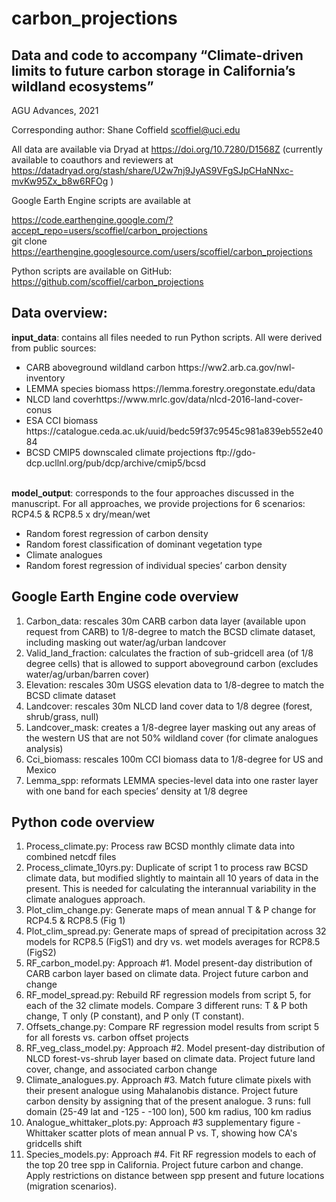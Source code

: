 # carbon_projections

<h2>Data and code to accompany 
“Climate-driven limits to future carbon storage in California’s wildland ecosystems”</h2>
AGU Advances, 2021

Corresponding author: Shane Coffield scoffiel@uci.edu 

All data are available via Dryad at https://doi.org/10.7280/D1568Z (currently available to coauthors and reviewers at https://datadryad.org/stash/share/U2w7nj9JyAS9VFgSJpCHaNNxc-mvKw95Zx_b8w6RFOg )

Google Earth Engine scripts are available at

https://code.earthengine.google.com/?accept_repo=users/scoffiel/carbon_projections
<br>git clone https://earthengine.googlesource.com/users/scoffiel/carbon_projections 

Python scripts are available on GitHub:
https://github.com/scoffiel/carbon_projections 

<h2>Data overview:</h2>

<b>input_data</b>: contains all files needed to run Python scripts. All were derived from public sources:
<ul>
    <li>CARB aboveground wildland carbon  https://ww2.arb.ca.gov/nwl-inventory
    <li>LEMMA species biomass https://lemma.forestry.oregonstate.edu/data
    <li>NLCD land coverhttps://www.mrlc.gov/data/nlcd-2016-land-cover-conus
    <li>ESA CCI biomass https://catalogue.ceda.ac.uk/uuid/bedc59f37c9545c981a839eb552e4084
    <li>BCSD CMIP5 downscaled climate projections ftp://gdo-dcp.ucllnl.org/pub/dcp/archive/cmip5/bcsd
</ul>

<br><b>model_output</b>: corresponds to the four approaches discussed in the manuscript. For all approaches, we provide projections for 6 scenarios: RCP4.5 & RCP8.5 x dry/mean/wet
<ul>
    <li>Random forest regression of carbon density
    <li>Random forest classification of dominant vegetation type
    <li>Climate analogues
    <li>Random forest regression of individual species’ carbon density
</ul>

<h2>Google Earth Engine code overview</h2>
<ol type="1">
<li>Carbon_data: rescales 30m CARB carbon data layer (available upon request from CARB) to 1/8-degree to match the BCSD climate dataset, including masking out water/ag/urban landcover
<li>Valid_land_fraction: calculates the fraction of sub-gridcell area (of 1/8 degree cells) that is allowed to support aboveground carbon (excludes water/ag/urban/barren cover)
<li>Elevation: rescales 30m USGS elevation data to 1/8-degree to match the BCSD climate dataset
<li>Landcover: rescales 30m NLCD land cover data to 1/8 degree (forest, shrub/grass, null)
<li>Landcover_mask: creates a 1/8-degree layer masking out any areas of the western US that are not 50% wildland cover (for climate analogues analysis)
<li>Cci_biomass: rescales 100m CCI biomass data to 1/8-degree for US and Mexico
<li>Lemma_spp: reformats LEMMA species-level data into one raster layer with one band for each species’ density at 1/8 degree
</ol>

<h2>Python code overview</h2>
<ol type="1">
<li>Process_climate.py: Process raw BCSD monthly climate data into combined netcdf files
<li>Process_climate_10yrs.py: Duplicate of script 1 to process raw BCSD climate data, but modified slightly to maintain all 10 years of data in the present. This is needed for calculating the interannual variability in the climate analogues approach.
<li>Plot_clim_change.py: Generate maps of mean annual T & P change for RCP4.5 & RCP8.5 (Fig 1)
<li>Plot_clim_spread.py: Generate maps of spread of precipitation across 32 models for RCP8.5 (FigS1) and dry vs. wet models averages for RCP8.5 (FigS2)
<li>RF_carbon_model.py: Approach #1. Model present-day distribution of CARB carbon layer based on climate data. Project future carbon and change
<li>RF_model_spread.py: Rebuild RF regression models from script 5, for each of the 32 climate models. Compare 3 different runs: T & P both change, T only (P constant), and P only (T constant).
<li>Offsets_change.py: Compare RF regression model results from script 5 for all forests vs. carbon offset projects
<li>RF_veg_class_model.py: Approach #2. Model present-day distribution of NLCD forest-vs-shrub layer based on climate data. Project future land cover, change, and associated carbon change
<li>Climate_analogues.py. Approach #3. Match future climate pixels with their present analogue using Mahalanobis distance. Project future carbon density by assigning that of the present analogue. 3 runs: full domain (25-49 lat and -125 - -100 lon), 500 km radius, 100 km radius
<li>Analogue_whittaker_plots.py: Approach #3 supplementary figure - Whittaker scatter plots of mean annual P vs. T, showing how CA's gridcells shift
<li>Species_models.py: Approach #4. Fit RF regression models to each of the top 20 tree spp in California. Project future carbon and change. Apply restrictions on distance between spp present and future locations (migration scenarios).
</ol>
